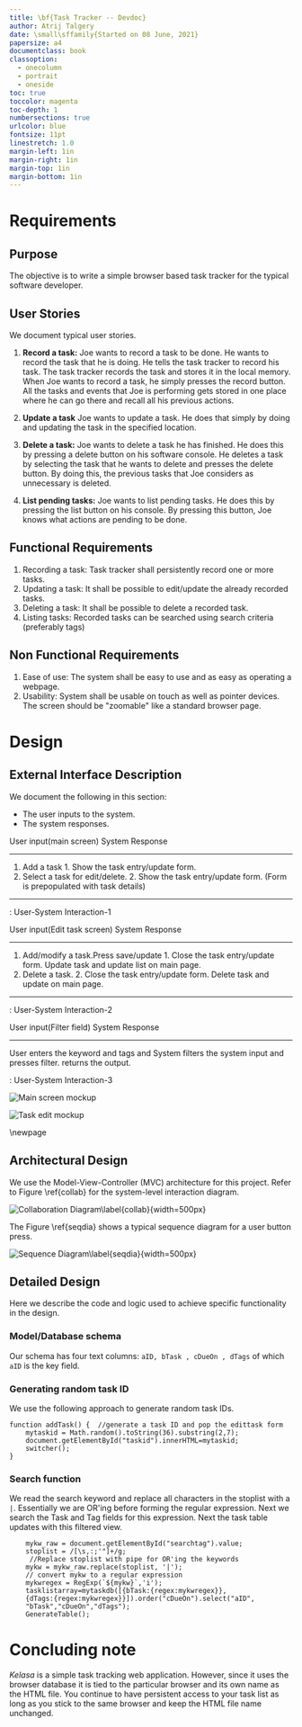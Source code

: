 ```yaml
---
title: \bf{Task Tracker -- Devdoc}
author: Atrij Talgery
date: \small\sffamily{Started on 08 June, 2021}
papersize: a4
documentclass: book
classoption:
  - onecolumn
  - portrait
  - oneside
toc: true
toccolor: magenta
toc-depth: 1
numbersections: true
urlcolor: blue
fontsize: 11pt
linestretch: 1.0
margin-left: 1in
margin-right: 1in
margin-top: 1in
margin-bottom: 1in
---
```


# Requirements

## Purpose

The objective is to write a simple browser based task tracker for the typical
software developer.

## User Stories

We document typical user stories.

1. **Record a task:** Joe wants to record a task to be done. He wants to record the task 
that he is doing. He tells the task tracker to record his task. The task tracker records
the task and stores it in the local memory. When Joe wants to record a task, he simply
presses the record button. All the tasks and events that Joe is performing gets stored
in one place where he can go there and recall all his previous actions.

2. **Update a task** Joe wants to update a task. He does that simply by doing and updating the 
task in the specified location. 

3. **Delete a task:** Joe wants to delete a task he has finished. He does this by pressing
a delete button on his software console. He deletes a task by selecting the task that
he wants to delete and presses the delete button. By doing this, the previous tasks that
Joe considers as unnecessary is deleted. 

4. **List pending tasks:** Joe wants to list pending tasks. He does this by pressing
the list button on his console. By pressing this button, Joe knows what actions are pending
to be done. 

## Functional Requirements

1. Recording a task: Task tracker shall persistently record one or more tasks.
2. Updating a task: It shall be possible to edit/update the already recorded tasks.
3. Deleting a task: It shall be possible to delete a recorded task.
4. Listing tasks: Recorded tasks can be searched using search criteria (preferably tags)

## Non Functional Requirements

1. Ease of use: The system shall be easy to use and as easy as operating a webpage.
2. Usability: System shall be usable on touch as well as pointer devices. The screen should
be "zoomable" like a standard browser page.





# Design 


## External Interface Description

We document the following in this section: 

- The user inputs to the system.
- The system responses.

<!--Table1-->

User input(main screen)              System Response
----------                           ----------------
1. Add a task                        1. Show the task entry/update form.
2. Select a task for edit/delete.    2. Show the task entry/update form.
                                        (Form is prepopulated with task details)
---------------------------------------------------------

: User-System Interaction-1

<!--Table2-->

User input(Edit task screen)                System Response
----------                                  ----------------
1. Add/modify a task.Press save/update      1. Close the task entry/update form. 
                                               Update task and update list on main page.
2. Delete a task.                           2. Close the task entry/update form.
                                               Delete task and update on main page.
---------------------------------------------------------

: User-System Interaction-2


<!--Table3-->

User input(Filter field)                    System Response
-----------------------                     -----------------
User enters the keyword and tags and        System filters the system input and 
presses filter.                             returns the output.


: User-System Interaction-3


![Main screen mockup](Pics/secondpage.png)

![Task edit mockup](Pics/firstpage.png)

\newpage

## Architectural Design

We use the Model-View-Controller (MVC) architecture for this project. Refer to 
Figure \ref{collab} for the system-level interaction diagram.

![Collaboration Diagram\label{collab}](collab_diag.png){width=500px}

The Figure \ref{seqdia} shows a typical sequence diagram for a user button press.

![Sequence Diagram\label{seqdia}](sequencedia.png){width=500px}


## Detailed Design

Here we describe the code and logic used to achieve specific functionality
in the design.

### Model/Database schema

Our schema has four text columns: `aID, bTask , cDueOn , dTags` of which
`aID` is the key field.

### Generating random task ID

We use the following approach to generate random task IDs.

```{.javascript .numberLines}
function addTask() {  //generate a task ID and pop the edittask form
    mytaskid = Math.random().toString(36).substring(2,7);
    document.getElementById("taskid").innerHTML=mytaskid;
    switcher();	 
}
```
### Search function

We read the search keyword and replace all characters in the stoplist with a `|`.
Essentially we are OR'ing before forming the regular expression. Next we search the
Task and Tag fields for this expression. Next the task table updates with this filtered
view. 

```{.javascript .numberLines}
    mykw_raw = document.getElementById("searchtag").value;
    stoplist = /[\s,:;'"]+/g;
     //Replace stoplist with pipe for OR'ing the keywords
    mykw = mykw_raw.replace(stoplist, '|'); 
    // convert mykw to a regular expression
    mykwregex = RegExp(`${mykw}`,'i');
    tasklistarray=mytaskdb([{bTask:{regex:mykwregex}},
    {dTags:{regex:mykwregex}}]).order("cDueOn").select("aID",
    "bTask","cDueOn","dTags");
    GenerateTable();
```

# Concluding note

*Kelasa* is a simple task tracking web application. However, since it uses the browser
database it is tied to the particular browser and its own name as the HTML file. You
continue to have persistent access to your task list as long as you stick to the same
browser and keep the HTML file name unchanged.

